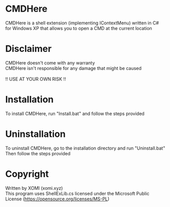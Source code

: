 # CMDHere
CMDHere is a shell extension (implementing IContextMenu) written in C# for Windows XP that allows you to open a CMD at the current location

# Disclaimer
CMDHere doesn't come with any warranty<br/>
CMDHere isn't responsible for any damage that might be caused</br></br>
!! USE AT YOUR OWN RISK !!

# Installation
To install CMDHere, run "Install.bat" and follow the steps provided

# Uninstallation
To uninstall CMDHere, go to the installation directory and run "Uninstall.bat"<br/>
Then follow the steps provided

# Copyright
Written by XOMI (xomi.xyz)<br/>
This program uses ShellExLib.cs licensed under the Microsoft Public License (https://opensource.org/licenses/MS-PL)
